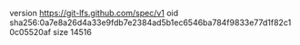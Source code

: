 version https://git-lfs.github.com/spec/v1
oid sha256:0a7e8a26d4a33e9fdb7e2384ad5b1ec6546ba784f9833e77d1f82c10c05520af
size 14516
